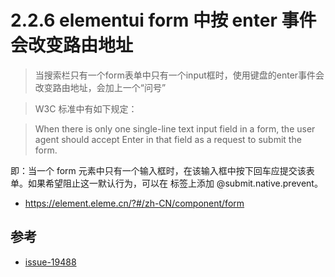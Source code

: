 # 2.2.6 elementui form 中按 enter 事件会改变路由地址


>当搜索栏只有一个form表单中只有一个input框时，使用键盘的enter事件会改变路由地址，会加上一个“问号”

>W3C 标准中有如下规定：

>When there is only one single-line text input field in a form, the user agent should accept Enter in that field as a request to submit the form.

即：当一个 form 元素中只有一个输入框时，在该输入框中按下回车应提交该表单。如果希望阻止这一默认行为，可以在 <el-form> 标签上添加 @submit.native.prevent。

- https://element.eleme.cn/?#/zh-CN/component/form

## 参考
- [issue-19488](https://github.com/ElemeFE/element/issues/19488)
